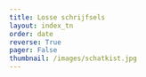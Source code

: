```yaml
---
title: Losse schrijfsels
layout: index_tn
order: date
reverse: True
pager: False
thumbnail: /images/schatkist.jpg
---
```

